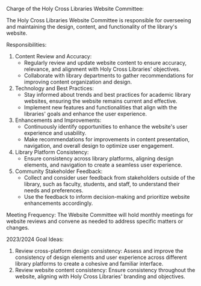 Charge of the Holy Cross Libraries Website Committee:

The Holy Cross Libraries Website Committee is responsible for overseeing and maintaining the design, content, and functionality of the library's website.

Responsibilities:



1. Content Review and Accuracy:
    * Regularly review and update website content to ensure accuracy, relevance, and alignment with Holy Cross Libraries' objectives.
    * Collaborate with library departments to gather recommendations for improving content organization and design.
2. Technology and Best Practices:
    * Stay informed about trends and best practices for academic library websites, ensuring the website remains current and effective.
    * Implement new features and functionalities that align with the libraries' goals and enhance the user experience.
3. Enhancements and Improvements:
    * Continuously identify opportunities to enhance the website's user experience and usability.
    * Make recommendations for improvements in content presentation, navigation, and overall design to optimize user engagement.
4. Library Platform Consistency:
    * Ensure consistency across library platforms, aligning design elements, and navigation to create a seamless user experience.
5. Community Stakeholder Feedback:
    * Collect and consider user feedback from stakeholders outside of the library, such as faculty, students, and staff, to understand their needs and preferences.
    * Use the feedback to inform decision-making and prioritize website enhancements accordingly.

Meeting Frequency: The Website Committee will hold monthly meetings for website reviews and convene as needed to address specific matters or changes.

2023/2024 Goal Ideas:



1. Review cross-platform design consistency: Assess and improve the consistency of design elements and user experience across different library platforms to create a cohesive and familiar interface.
2. Review website content consistency: Ensure consistency throughout the website, aligning with Holy Cross Libraries' branding and objectives.
